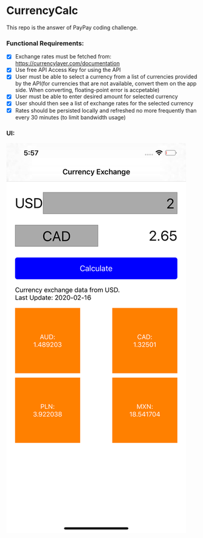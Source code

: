 # CurrencyCalc
This repo is the answer of PayPay coding challenge.

### Functional Requirements:
- [x] Exchange rates must be fetched from: https://currencylayer.com/documentation  
- [x] Use free API Access Key for using the API
- [x] User must be able to select a currency from a list of currencies provided by the API(for currencies that are not available, convert them on the app side. When converting, floating-point error is accpetable)
- [x] User must be able to enter desired amount for selected currency
- [x] User should then see a list of exchange rates for the selected currency
- [x] Rates should be persisted locally and refreshed no more frequently than every 30 minutes (to limit bandwidth usage)

### UI:
![CurrencyCalc_Screnshot](CurrencyCalc_Screnshot.png)
